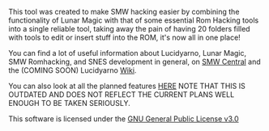 This tool was created to make SMW hacking easier by combining the functionality of Lunar Magic with that of some essential Rom Hacking tools into a single reliable tool, taking away the pain of having 20 folders filled with tools to edit or insert stuff into the ROM, it's now all in one place!

You can find a lot of useful information about Lucidyarno, Lunar Magic, SMW Romhacking, and SNES development in general, on [SMW Central](https://www.smwcentral.net/) and the (COMING SOON) Lucidyarno [Wiki](https://github.com/Vawlpe/Lucidyarno/wiki).

You can also look at all the planned features [HERE](https://docs.google.com/document/d/1HrlVJWKCjPcVIAoZXt8xTMONgAhpVZv2Sf5ueRBPmnY/edit?usp=sharing) NOTE THAT THIS IS OUTDATED AND DOES NOT REFLECT THE CURRENT PLANS WELL ENOUGH TO BE TAKEN SERIOUSLY.


This software is licensed under the [GNU General Public License v3.0](/LICENSE.md)
